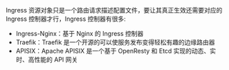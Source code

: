 Ingress 资源对象只是一个路由请求描述配置文件，要让其真正生效还需要对应的 Ingress 控制器才行，Ingress 控制器有很多:


- Ingress-Nginx：基于 Nginx 的 Ingress 控制器
- Traefik：Traefik 是一个开源的可以使服务发布变得轻松有趣的边缘路由器
- APISIX：Apache APISIX 是一个基于 OpenResty 和 Etcd 实现的动态、实时、高性能的 API 网关